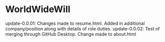 # WorldWideWill
update-0.0.01: Changes made to resume.html. Added in additional company/position along with details of role duties.
update-0.0.02: Test of merging through GitHub Desktop. Change made to about.html